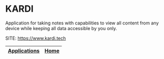 # KARDI

 Application for taking notes with capabilities to view all content from any device while keeping all data accessible by you only.

 SITE: https://www.kardi.tech

 | [Applications](https://portable-linux-apps.github.io/apps.html) | [Home](https://portable-linux-apps.github.io)
 | --- | --- |
